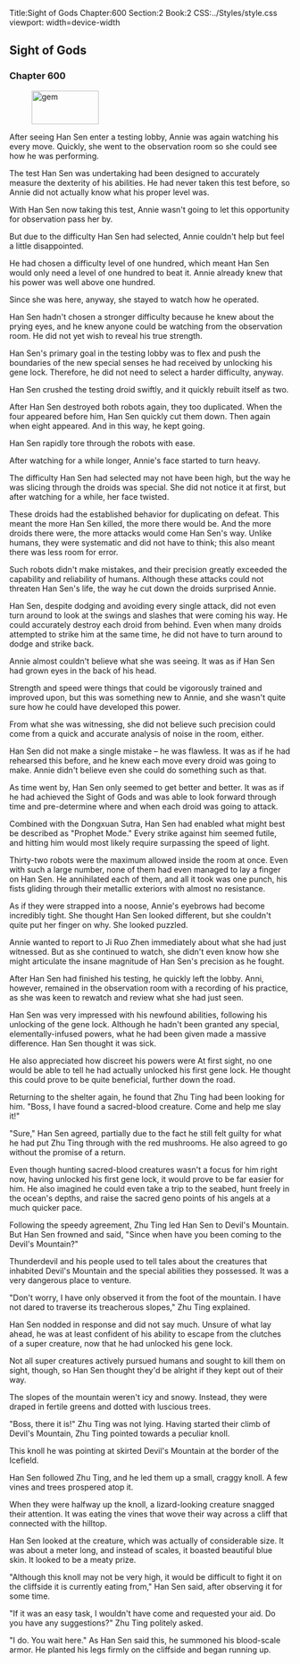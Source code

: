 Title:Sight of Gods 
Chapter:600 
Section:2 
Book:2 
CSS:../Styles/style.css 
viewport: width=device-width
  
## Sight of Gods
### Chapter 600
  
<figure>
	<img src="../Images/gem.gif" alt="gem" id="gem" width="120" height="60" />
</figure>
  

  
After seeing Han Sen enter a testing lobby, Annie was again watching his every move. Quickly, she went to the observation room so she could see how he was performing.

The test Han Sen was undertaking had been designed to accurately measure the dexterity of his abilities. He had never taken this test before, so Annie did not actually know what his proper level was.

With Han Sen now taking this test, Annie wasn't going to let this opportunity for observation pass her by.

But due to the difficulty Han Sen had selected, Annie couldn't help but feel a little disappointed.

He had chosen a difficulty level of one hundred, which meant Han Sen would only need a level of one hundred to beat it. Annie already knew that his power was well above one hundred.

Since she was here, anyway, she stayed to watch how he operated.

Han Sen hadn't chosen a stronger difficulty because he knew about the prying eyes, and he knew anyone could be watching from the observation room. He did not yet wish to reveal his true strength.

Han Sen's primary goal in the testing lobby was to flex and push the boundaries of the new special senses he had received by unlocking his gene lock. Therefore, he did not need to select a harder difficulty, anyway.

Han Sen crushed the testing droid swiftly, and it quickly rebuilt itself as two.

After Han Sen destroyed both robots again, they too duplicated. When the four appeared before him, Han Sen quickly cut them down. Then again when eight appeared. And in this way, he kept going.

Han Sen rapidly tore through the robots with ease.

After watching for a while longer, Annie's face started to turn heavy.

The difficulty Han Sen had selected may not have been high, but the way he was slicing through the droids was special. She did not notice it at first, but after watching for a while, her face twisted.

These droids had the established behavior for duplicating on defeat. This meant the more Han Sen killed, the more there would be. And the more droids there were, the more attacks would come Han Sen's way. Unlike humans, they were systematic and did not have to think; this also meant there was less room for error.

Such robots didn't make mistakes, and their precision greatly exceeded the capability and reliability of humans. Although these attacks could not threaten Han Sen's life, the way he cut down the droids surprised Annie.

Han Sen, despite dodging and avoiding every single attack, did not even turn around to look at the swings and slashes that were coming his way. He could accurately destroy each droid from behind. Even when many droids attempted to strike him at the same time, he did not have to turn around to dodge and strike back.

Annie almost couldn't believe what she was seeing. It was as if Han Sen had grown eyes in the back of his head.

Strength and speed were things that could be vigorously trained and improved upon, but this was something new to Annie, and she wasn't quite sure how he could have developed this power.

From what she was witnessing, she did not believe such precision could come from a quick and accurate analysis of noise in the room, either.

Han Sen did not make a single mistake – he was flawless. It was as if he had rehearsed this before, and he knew each move every droid was going to make. Annie didn't believe even she could do something such as that.

As time went by, Han Sen only seemed to get better and better. It was as if he had achieved the Sight of Gods and was able to look forward through time and pre-determine where and when each droid was going to attack.

Combined with the Dongxuan Sutra, Han Sen had enabled what might best be described as "Prophet Mode." Every strike against him seemed futile, and hitting him would most likely require surpassing the speed of light.

Thirty-two robots were the maximum allowed inside the room at once. Even with such a large number, none of them had even managed to lay a finger on Han Sen. He annihilated each of them, and all it took was one punch, his fists gliding through their metallic exteriors with almost no resistance.

As if they were strapped into a noose, Annie's eyebrows had become incredibly tight. She thought Han Sen looked different, but she couldn't quite put her finger on why. She looked puzzled.

Annie wanted to report to Ji Ruo Zhen immediately about what she had just witnessed. But as she continued to watch, she didn't even know how she might articulate the insane magnitude of Han Sen's precision as he fought.

After Han Sen had finished his testing, he quickly left the lobby. Anni, however, remained in the observation room with a recording of his practice, as she was keen to rewatch and review what she had just seen.

Han Sen was very impressed with his newfound abilities, following his unlocking of the gene lock. Although he hadn't been granted any special, elementally-infused powers, what he had been given made a massive difference. Han Sen thought it was sick.

He also appreciated how discreet his powers were At first sight, no one would be able to tell he had actually unlocked his first gene lock. He thought this could prove to be quite beneficial, further down the road.

Returning to the shelter again, he found that Zhu Ting had been looking for him. "Boss, I have found a sacred-blood creature. Come and help me slay it!"

"Sure," Han Sen agreed, partially due to the fact he still felt guilty for what he had put Zhu Ting through with the red mushrooms. He also agreed to go without the promise of a return.

Even though hunting sacred-blood creatures wasn't a focus for him right now, having unlocked his first gene lock, it would prove to be far easier for him. He also imagined he could even take a trip to the seabed, hunt freely in the ocean's depths, and raise the sacred geno points of his angels at a much quicker pace.

Following the speedy agreement, Zhu Ting led Han Sen to Devil's Mountain. But Han Sen frowned and said, "Since when have you been coming to the Devil's Mountain?"

Thunderdevil and his people used to tell tales about the creatures that inhabited Devil's Mountain and the special abilities they possessed. It was a very dangerous place to venture.

"Don't worry, I have only observed it from the foot of the mountain. I have not dared to traverse its treacherous slopes," Zhu Ting explained.

Han Sen nodded in response and did not say much. Unsure of what lay ahead, he was at least confident of his ability to escape from the clutches of a super creature, now that he had unlocked his gene lock.

Not all super creatures actively pursued humans and sought to kill them on sight, though, so Han Sen thought they'd be alright if they kept out of their way.

The slopes of the mountain weren't icy and snowy. Instead, they were draped in fertile greens and dotted with luscious trees.

"Boss, there it is!" Zhu Ting was not lying. Having started their climb of Devil's Mountain, Zhu Ting pointed towards a peculiar knoll.

This knoll he was pointing at skirted Devil's Mountain at the border of the Icefield.

Han Sen followed Zhu Ting, and he led them up a small, craggy knoll. A few vines and trees prospered atop it.

When they were halfway up the knoll, a lizard-looking creature snagged their attention. It was eating the vines that wove their way across a cliff that connected with the hilltop.

Han Sen looked at the creature, which was actually of considerable size. It was about a meter long, and instead of scales, it boasted beautiful blue skin. It looked to be a meaty prize.

"Although this knoll may not be very high, it would be difficult to fight it on the cliffside it is currently eating from," Han Sen said, after observing it for some time.

"If it was an easy task, I wouldn't have come and requested your aid. Do you have any suggestions?" Zhu Ting politely asked.

"I do. You wait here." As Han Sen said this, he summoned his blood-scale armor. He planted his legs firmly on the cliffside and began running up.